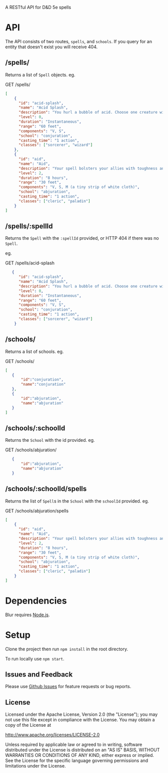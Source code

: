 A RESTful API for D&amp;D 5e spells

# API
The API consists of two routes, `spells`, and `schools`. If you query for an entity that doesn't exist you will receive 404.

## /spells/
Returns a list of `Spell` objects. eg.

GET /spells/
```json
[
    {
      "id": "acid-splash",
      "name": "Acid Splash",
      "description": "You hurl a bubble of acid. Choose one creature within range, or choose two creatures within range that are within 5 feet of each other. A target must succeed on a Dexterity saving throw or take 1d6 acid damage.\nThis spell’s damage increases by 1d6 when you reach 5th level (2d6), 11th level (3d6), and 17th level (4d6).",
      "level": 0,
      "duration": "Instantaneous",
      "range": "60 feet",
      "components": "V, S",
      "school": "conjuration",
      "casting_time": "1 action",
      "classes": ["sorcerer", "wizard"]
    },
    {
      "id": "aid",
      "name": "Aid",
      "description": "Your spell bolsters your allies with toughness and resolve. Choose up to three creatures within range. Each target’s hit point maximum and current hit points increase by 5 for the duration. At Higher Levels. When you cast this spell using a spell slot of 3rd level or higher, a target’s hit points increase by an additional 5 for each slot level above 2nd.",
      "level": 2,
      "duration": "8 hours",
      "range": "30 feet",
      "components": "V, S, M (a tiny strip of white cloth)",
      "school": "abjuration",
      "casting_time": "1 action",
      "classes": ["cleric", "paladin"]
    }
]
```

## /spells/:spellId
Returns the `Spell` with the `:spellId` provided, or HTTP 404 if there was no `Spell`.

eg.

GET /spells/acid-splash
```json
   {
      "id": "acid-splash",
      "name": "Acid Splash",
      "description": "You hurl a bubble of acid. Choose one creature within range, or choose two creatures within range that are within 5 feet of each other. A target must succeed on a Dexterity saving throw or take 1d6 acid damage.\nThis spell’s damage increases by 1d6 when you reach 5th level (2d6), 11th level (3d6), and 17th level (4d6).",
      "level": 0,
      "duration": "Instantaneous",
      "range": "60 feet",
      "components": "V, S",
      "school": "conjuration",
      "casting_time": "1 action",
      "classes": ["sorcerer", "wizard"]
    }
```

## /schools/
Returns a list of schools. eg.

GET /schools/
```json
[
   {
       "id":"conjuration",
       "name":"conjuration"
   },
   {
       "id":"abjuration",
       "name":"abjuration"
   }
]
```
## /schools/:schoolId
Returns the `School` with the id provided. eg.

GET /schools/abjuration/
```json
   {
       "id":"abjuration",
       "name":"abjuration"
   }
```
## /schools/:schoolId/spells
Returns the list of `Spell`s in the `School` with the `schoolId` provided. eg.

GET /schools/abjuration/spells
```json
[
    {
      "id": "aid",
      "name": "Aid",
      "description": "Your spell bolsters your allies with toughness and resolve. Choose up to three creatures within range. Each target’s hit point maximum and current hit points increase by 5 for the duration. At Higher Levels. When you cast this spell using a spell slot of 3rd level or higher, a target’s hit points increase by an additional 5 for each slot level above 2nd.",
      "level": 2,
      "duration": "8 hours",
      "range": "30 feet",
      "components": "V, S, M (a tiny strip of white cloth)",
      "school": "abjuration",
      "casting_time": "1 action",
      "classes": ["cleric", "paladin"]
    }
]
```

# Dependencies
Blur requires [Node.js](https://nodejs.org/).

# Setup
Clone the project then run `npm install` in the root directory.

To run locally use `npm start`. 

## Issues and Feedback
Please use [Github Issues](https://github.com/AngusMorton/blur-api/issues "Github Issues") for feature requests or bug reports.

## License
Licensed under the Apache License, Version 2.0 (the "License"); you may not use this file except in compliance with the License. You may obtain a copy of the License at

http://www.apache.org/licenses/LICENSE-2.0

Unless required by applicable law or agreed to in writing, software distributed under the License is distributed on an "AS IS" BASIS, WITHOUT WARRANTIES OR CONDITIONS OF ANY KIND, either express or implied. See the License for the specific language governing permissions and limitations under the License.
